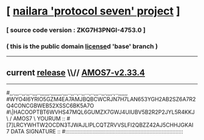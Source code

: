 
# [ [nailara 'protocol seven' project](http://nailara.network/) ]

### [ source code version : ZKG7H3PNGI-4753.0 ]

### ( this is the public domain [license](../license)d 'base' branch )
---
## current [release](https://github.com/nailara-technologies/protocol-7/releases) \\\\// [AMOS7-v2.33.4](https://github.com/nailara-technologies/protocol-7/releases/tag/AMOS7-v2.33.4)
---

#,,.,,,..,,.,,..,,,..,,,,,,.,,,,,,,.,,,..,,..,..,,...,..,,,..,,.,,,,.,..,,,,,,
#WYO4I6YRIO5GZM4EA7AMJBQBCWCRJN7H7LAN653YGH2AB2SZ6A7R2Q4CONCGBWEB52XSSC6BK5A7O
#\\\|HACOOPTBT6WVHS47MQL6GUMZX7GWJ4UIUBV5B2R2P2JYL5R4KKJ \ / AMOS7 \ YOURUM ::
#\[7]LRCYWHTW2OCDN3TJWAJLIPLCQTZRVVSLFI2QBZZ42AJ5CHHJGKAI 7  DATA SIGNATURE ::
#:::::::::::::::::::::::::::::::::::::::::::::::::::::::::::::::::::::::::::::
